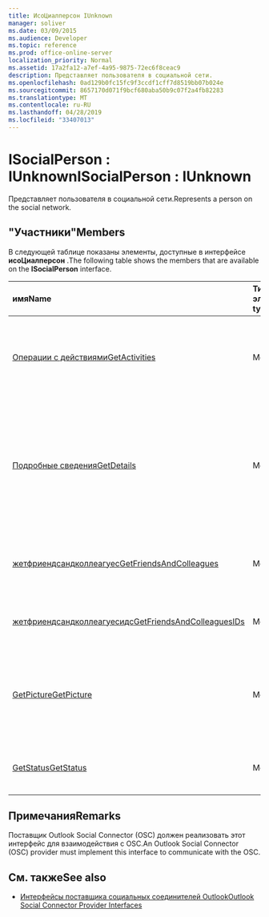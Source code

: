 ```yaml
---
title: ИсоЦиалперсон IUnknown
manager: soliver
ms.date: 03/09/2015
ms.audience: Developer
ms.topic: reference
ms.prod: office-online-server
localization_priority: Normal
ms.assetid: 17a2fa12-a7ef-4a95-9875-72ec6f8ceac9
description: Представляет пользователя в социальной сети.
ms.openlocfilehash: 0ad129b0fc15fc9f3ccdf1cff7d8519bb07b024e
ms.sourcegitcommit: 8657170d071f9bcf680aba50b9c07f2a4fb82283
ms.translationtype: MT
ms.contentlocale: ru-RU
ms.lasthandoff: 04/28/2019
ms.locfileid: "33407013"
---
```

# <a name="isocialperson--iunknown"></a><span data-ttu-id="80302-103">ISocialPerson : IUnknown</span><span class="sxs-lookup"><span data-stu-id="80302-103">ISocialPerson : IUnknown</span></span>

<span data-ttu-id="80302-104">Представляет пользователя в социальной сети.</span><span class="sxs-lookup"><span data-stu-id="80302-104">Represents a person on the social network.</span></span>
  
## <a name="members"></a><span data-ttu-id="80302-105">"Участники"</span><span class="sxs-lookup"><span data-stu-id="80302-105">Members</span></span>

<span data-ttu-id="80302-106">В следующей таблице показаны элементы, доступные в интерфейсе **исоЦиалперсон** .</span><span class="sxs-lookup"><span data-stu-id="80302-106">The following table shows the members that are available on the **ISocialPerson** interface.</span></span> 
  
|<span data-ttu-id="80302-107">**имя**</span><span class="sxs-lookup"><span data-stu-id="80302-107">**Name**</span></span>|<span data-ttu-id="80302-108">**Тип элемента**</span><span class="sxs-lookup"><span data-stu-id="80302-108">**Member type**</span></span>|<span data-ttu-id="80302-109">**Описание**</span><span class="sxs-lookup"><span data-stu-id="80302-109">**Description**</span></span>|
|:-----|:-----|:-----|
|[<span data-ttu-id="80302-110">Операции с действиями</span><span class="sxs-lookup"><span data-stu-id="80302-110">GetActivities</span></span>](isocialperson-getactivities.md) <br/> |<span data-ttu-id="80302-111">Method</span><span class="sxs-lookup"><span data-stu-id="80302-111">Method</span></span>  <br/> |<span data-ttu-id="80302-112">Этот метод является устаревшим, так как Outlook Social Connector 2013.</span><span class="sxs-lookup"><span data-stu-id="80302-112">This method has been deprecated since Outlook Social Connector 2013.</span></span>  <br/> |
|[<span data-ttu-id="80302-113">Подробные сведения</span><span class="sxs-lookup"><span data-stu-id="80302-113">GetDetails</span></span>](isocialperson-getdetails.md) <br/> |<span data-ttu-id="80302-114">Method</span><span class="sxs-lookup"><span data-stu-id="80302-114">Method</span></span>  <br/> |<span data-ttu-id="80302-115">Получает строку, представляющую сведения о пользователе, такие как имя, фамилию и URL-адрес изображения профиля.</span><span class="sxs-lookup"><span data-stu-id="80302-115">Gets a string that represents details for the person, such as the first name, last name, and a URL to a profile picture.</span></span>  <br/> |
|[<span data-ttu-id="80302-116">жетфриендсандколлеагуес</span><span class="sxs-lookup"><span data-stu-id="80302-116">GetFriendsAndColleagues</span></span>](isocialperson-getfriendsandcolleagues.md) <br/> |<span data-ttu-id="80302-117">Method</span><span class="sxs-lookup"><span data-stu-id="80302-117">Method</span></span>  <br/> |<span data-ttu-id="80302-118">Получает строку, представляющую коллекцию людей.</span><span class="sxs-lookup"><span data-stu-id="80302-118">Gets a string that represents a collection of people.</span></span>  <br/> |
|[<span data-ttu-id="80302-119">жетфриендсандколлеагуесидс</span><span class="sxs-lookup"><span data-stu-id="80302-119">GetFriendsAndColleaguesIDs</span></span>](isocialperson-getfriendsandcolleaguesids.md) <br/> |<span data-ttu-id="80302-120">Method</span><span class="sxs-lookup"><span data-stu-id="80302-120">Method</span></span>  <br/> |<span data-ttu-id="80302-121">В настоящее время этот метод не поддерживается.</span><span class="sxs-lookup"><span data-stu-id="80302-121">This method is currently not supported.</span></span>  <br/> |
|[<span data-ttu-id="80302-122">GetPicture</span><span class="sxs-lookup"><span data-stu-id="80302-122">GetPicture</span></span>](isocialperson-getpicture.md) <br/> |<span data-ttu-id="80302-123">Method</span><span class="sxs-lookup"><span data-stu-id="80302-123">Method</span></span>  <br/> |<span data-ttu-id="80302-124">Возвращает массив байтов, который содержит ресурс изображения для пользователя.</span><span class="sxs-lookup"><span data-stu-id="80302-124">Gets an array of bytes that contains the picture resource for the person.</span></span>  <br/> |
|[<span data-ttu-id="80302-125">GetStatus</span><span class="sxs-lookup"><span data-stu-id="80302-125">GetStatus</span></span>](isocialperson-getstatus.md) <br/> |<span data-ttu-id="80302-126">Method</span><span class="sxs-lookup"><span data-stu-id="80302-126">Method</span></span>  <br/> |<span data-ttu-id="80302-127">В настоящее время этот метод не поддерживается.</span><span class="sxs-lookup"><span data-stu-id="80302-127">This method is currently not supported.</span></span>  <br/> |
   
## <a name="remarks"></a><span data-ttu-id="80302-128">Примечания</span><span class="sxs-lookup"><span data-stu-id="80302-128">Remarks</span></span>

<span data-ttu-id="80302-129">Поставщик Outlook Social Connector (OSC) должен реализовать этот интерфейс для взаимодействия с OSC.</span><span class="sxs-lookup"><span data-stu-id="80302-129">An Outlook Social Connector (OSC) provider must implement this interface to communicate with the OSC.</span></span>
  
## <a name="see-also"></a><span data-ttu-id="80302-130">См. также</span><span class="sxs-lookup"><span data-stu-id="80302-130">See also</span></span>

- [<span data-ttu-id="80302-131">Интерфейсы поставщика социальных соединителей Outlook</span><span class="sxs-lookup"><span data-stu-id="80302-131">Outlook Social Connector Provider Interfaces</span></span>](outlook-social-connector-provider-interfaces.md)


